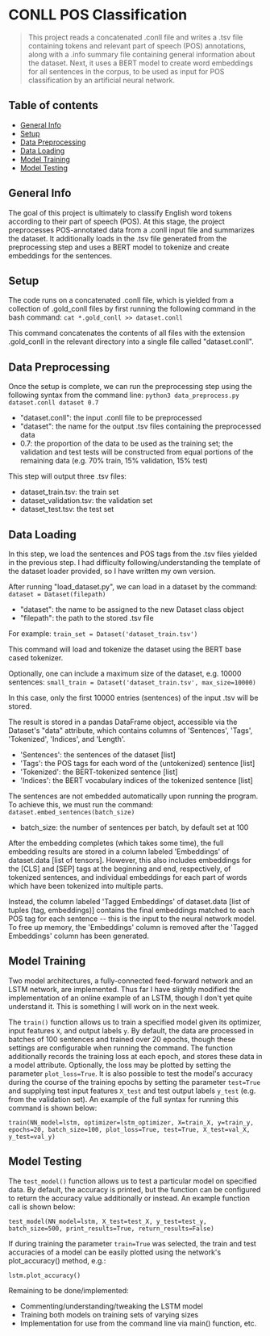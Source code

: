 # CONLL POS Classification
> This project reads a concatenated .conll file and writes a .tsv file containing tokens and relevant part of speech (POS) annotations, along with a .info summary file containing general information about the dataset. Next, it uses a BERT model to create word embeddings for all sentences in the corpus, to be used as input for POS classification by an artificial neural network.

## Table of contents
* [General Info](#general-info)
* [Setup](#setup)
* [Data Preprocessing](#data-preprocessing)
* [Data Loading](#data-loading)
* [Model Training](#model-training)
* [Model Testing](#model-testing)

## General Info
The goal of this project is ultimately to classify English word tokens according to their part of speech (POS). At this stage, the project preprocesses POS-annotated data from a .conll input file and summarizes the dataset. It additionally loads in the .tsv file generated from the preprocessing step and uses a BERT model to tokenize and create embeddings for the sentences.  

## Setup
The code runs on a concatenated .conll file, which is yielded from a collection of .gold_conll files by first running the following command in the bash command:
`cat *.gold_conll >> dataset.conll`

This command concatenates the contents of all files with the extension .gold_conll in the relevant directory into a single file called "dataset.conll".

## Data Preprocessing
Once the setup is complete, we can run the preprocessing step using the following syntax from the command line:
`python3 data_preprocess.py dataset.conll dataset 0.7`

* "dataset.conll": the input .conll file to be preprocessed
* "dataset": the name for the output .tsv files containing the preprocessed data
* 0.7: the proportion of the data to be used as the training set; the validation and test tests will be constructed from equal portions of the remaining data (e.g. 70% train, 15% validation, 15% test)

This step will output three .tsv files:
* dataset_train.tsv: the train set
* dataset_validation.tsv: the validation set
* dataset_test.tsv: the test set

## Data Loading
In this step, we load the sentences and POS tags from the .tsv files yielded in the previous step. I had difficulty following/understanding the template of the dataset loader provided, so I have written my own version. 

After running "load_dataset.py", we can load in a dataset by the command:
`dataset = Dataset(filepath)`

* "dataset": the name to be assigned to the new Dataset class object
* "filepath": the path to the stored .tsv file

For example:
`train_set = Dataset('dataset_train.tsv')`

This command will load and tokenize the dataset using the BERT base cased tokenizer. 

Optionally, one can include a maximum size of the dataset, e.g. 10000 sentences:
`small_train = Dataset('dataset_train.tsv', max_size=10000)`

In this case, only the first 10000 entries (sentences) of the input .tsv will be stored. 

The result is stored in a pandas DataFrame object, accessible via the Dataset's "data" attribute, which contains columns of 'Sentences', 'Tags', 'Tokenized', 'Indices', and 'Length'.

* 'Sentences': the sentences of the dataset [list]
* 'Tags': the POS tags for each word of the (untokenized) sentence [list]
* 'Tokenized': the BERT-tokenized sentence [list]
* 'Indices': the BERT vocabulary indices of the tokenized sentence [list]

The sentences are not embedded automatically upon running the program. To achieve this, we must run the command:
`dataset.embed_sentences(batch_size)`

* batch_size: the number of sentences per batch, by default set at 100

After the embedding completes (which takes some time), the full embedding results are stored in a column labeled 'Embeddings' of dataset.data [list of tensors]. However, this also includes embeddings for the [CLS] and [SEP] tags at the beginning and end, respectively, of tokenized sentences, and individual embeddings for each part of words which have been tokenized into multiple parts. 

Instead, the column labeled 'Tagged Embeddings' of dataset.data [list of tuples (tag, embeddings)] contains the final embeddings matched to each POS tag for each sentence -- this is the input to the neural network model. To free up memory, the 'Embeddings' column is removed after the 'Tagged Embeddings' column has been generated.

## Model Training
Two model architectures, a fully-connected feed-forward network and an LSTM network, are implemented. Thus far I have slightly modified the implementation of an online example of an LSTM, though I don't yet quite understand it. This is something I will work on in the next week.

The `train()` function allows us to train a specified model given its optimizer, input features `X`, and output labels `y`. By default, the data are processed in batches of 100 sentences and trained over 20 epochs, though these settings are configurable when running the command. The function additionally records the training loss at each epoch, and stores these data in a model attribute. Optionally, the loss may be plotted by setting the parameter `plot_loss=True`. It is also possible to test the model's accuracy during the course of the training epochs by setting the parameter `test=True` and supplying test input features `X_test` and test output labels `y_test` (e.g. from the validation set). An example of the full syntax for running this command is shown below:

`train(NN_model=lstm, optimizer=lstm_optimizer, X=train_X, y=train_y, epochs=20, batch_size=100, plot_loss=True, test=True, X_test=val_X, y_test=val_y)`

## Model Testing
The `test_model()` function allows us to test a particular model on specified data. By default, the accuracy is printed, but the function can be configured to return the accuracy value additionally or instead. An example function call is shown below:

`test_model(NN_model=lstm, X_test=test_X, y_test=test_y, batch_size=500, print_results=True, return_results=False)`

If during training the parameter `train=True` was selected, the train and test accuracies of a model can be easily plotted using the network's plot_accuracy() method, e.g.:

`lstm.plot_accuracy()`

Remaining to be done/implemented:
* Commenting/understanding/tweaking the LSTM model
* Training both models on training sets of varying sizes
* Implementation for use from the command line via main() function, etc.